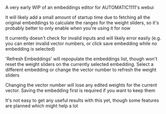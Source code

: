 A very early WIP of an embeddings editor for AUTOMATIC1111's webui

It will likely add a small amount of startup time due to fetching all the original embeddings to calculate the ranges for the weight sliders, so it's probably better to only enable when you're using it for now

It currently doesn't check for invalid inputs and will likely error easily (e.g. you can enter invalid vector numbers, or click save embedding while no embedding is selected)

'Refresh Embeddings' will repopulate the embeddings list, though won't reset the weight sliders on the currently selected embedding. Select a different embedding or change the vector number to refresh the weight sliders

Changing the vector number will lose any edited weights for the current vector. Saving the embedding first is required if you want to keep them

It's not easy to get any useful results with this yet, though some features are planned which might help a lot
